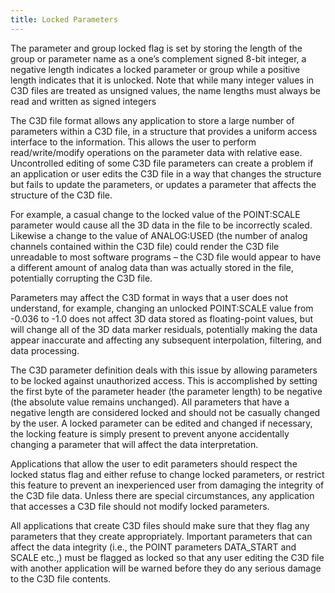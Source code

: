 ```yaml
---
title: Locked Parameters
---
```


The parameter and group locked flag is set by storing the length of the group or parameter name as a one’s complement signed 8-bit integer, a negative length indicates a locked parameter or group while a positive length indicates that it is unlocked.  Note that while many integer values in C3D files are treated as unsigned values, the name lengths must always be read and written as signed integers

The C3D file format allows any application to store a large number of parameters within a C3D file, in a structure that provides a uniform access interface to the information.  This allows the user to perform read/write/modify operations on the parameter data with relative ease.  Uncontrolled editing of some C3D file parameters can create a problem if an application or user edits the C3D file in a way that changes the structure but fails to update the parameters, or updates a parameter that affects the structure of the C3D file.

For example, a casual change to the locked value of the POINT:SCALE parameter would cause all the 3D data in the file to be incorrectly scaled.  Likewise a change to the value of ANALOG:USED (the number of analog channels contained within the C3D file) could render the C3D file unreadable to most software programs – the C3D file would appear to have a different amount of analog data than was actually stored in the file, potentially corrupting the C3D file.

Parameters may affect the C3D format in ways that a user does not understand, for example, changing an unlocked POINT:SCALE value from -0.036 to -1.0 does not affect 3D data stored as floating-point values, but will change all of the 3D data marker residuals, potentially making the data appear inaccurate and affecting any subsequent interpolation, filtering, and data processing.

The C3D parameter definition deals with this issue by allowing parameters to be locked against unauthorized access.  This is accomplished by setting the first byte of the parameter header (the parameter length) to be negative (the absolute value remains unchanged).  All parameters that have a negative length are considered locked and should not be casually changed by the user.  A locked parameter can be edited and changed if necessary, the locking feature is simply present to prevent anyone accidentally changing a parameter that will affect the data interpretation.

Applications that allow the user to edit parameters should respect the locked status flag and either refuse to change locked parameters, or restrict this feature to prevent an inexperienced user from damaging the integrity of the C3D file data. Unless there are special circumstances, any application that accesses a C3D file should not modify locked parameters.

All applications that create C3D files should make sure that they flag any parameters that they create appropriately.  Important parameters that can affect the data integrity (i.e., the POINT parameters DATA_START and SCALE etc.,) must be flagged as locked so that any user editing the C3D file with another application will be warned before they do any serious damage to the C3D file contents.

